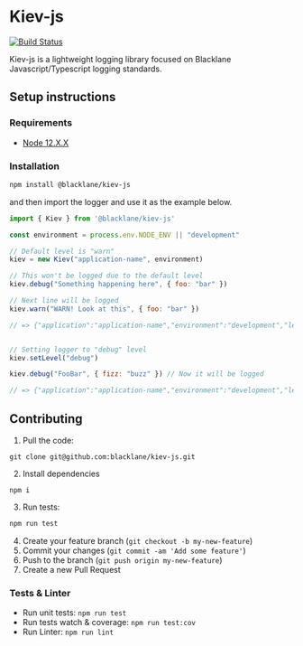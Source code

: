 # Kiev-js

[![Build Status](https://travis-ci.com/blacklane/kiev-js.svg?branch=master)](https://travis-ci.com/blacklane/kiev-js)

Kiev-js is a lightweight logging library focused on Blacklane Javascript/Typescript logging standards.

## Setup instructions

### Requirements

* [Node 12.X.X](./.nvmrc)

### Installation

```sh
npm install @blacklane/kiev-js
```

and then import the logger and use it as the example below.

```javascript
import { Kiev } from '@blacklane/kiev-js'

const environment = process.env.NODE_ENV || "development"

// Default level is "warn"
kiev = new Kiev("application-name", environment)

// This won't be logged due to the default level
kiev.debug("Something happening here", { foo: "bar" })

// Next line will be logged
kiev.warn("WARN! Look at this", { foo: "bar" })

// => {"application":"application-name","environment":"development","level":"ERROR", message: "WARN! Look at this", "timestamp":"2020-10-15T10:51:32.621Z", "foo": "bar"}


// Setting logger to "debug" level
kiev.setLevel("debug")

kiev.debug("FooBar", { fizz: "buzz" }) // Now it will be logged

// => {"application":"application-name","environment":"development","level":"DEBUG", message: "FooBar", "timestamp":"2020-10-15T10:51:32.621Z", "fizz": "buzz"}
```

## Contributing

1. Pull the code:

  ```
  git clone git@github.com:blacklane/kiev-js.git
  ```

2. Install dependencies

  ```
  npm i
  ```

3. Run tests:

  ```sh
  npm run test
  ```

4. Create your feature branch (`git checkout -b my-new-feature`)
5. Commit your changes (`git commit -am 'Add some feature'`)
6. Push to the branch (`git push origin my-new-feature`)
7. Create a new Pull Request


### Tests & Linter

* Run unit tests: `npm run test`
* Run tests watch & coverage: `npm run test:cov`
* Run Linter: `npm run lint`

